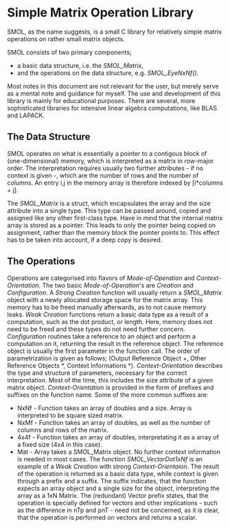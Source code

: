 # Simple Matrix Operation Library

SMOL, as the name suggests, is a small C library for relatively simple matrix operations on rather small matrix objects. 

SMOL consists of two primary components;
* a basic data structure, i.e. the *SMOL_Matrix*,
* and the operations on the data structure, e.g. *SMOL_EyeNxNf()*.

Most notes in this document are not relevant for the user, but merely serve as a mental note and guidance for myself.
The use and development of this library is mainly for educational purposes. There are several, more sophisticated libraries for intensive linear algebra computations, like BLAS and LAPACK.

## The Data Structure
SMOL operates on what is essentially a pointer to a contigous block of (one-dimensional) memory, which is interpreted as a matrix in row-major order.
The interpretation requires usually two further attributes - if no context is given -, which are the number of rows and the number of columns. 
An entry i,j in the memory array is therefore indexed by [i*columns + j].

The *SMOL_Matrix* is a struct, which encapsulates the array and the size attribute into a single type. This type can be passed around, copied and assigned like any other first-class type.
Have in mind that the internal matrix array is stored as a pointer. This leads to only the pointer being copied on assignment, rather than the memory block the pointer points to. 
This effect has to be taken into account, if a deep copy is desired.

## The Operations
Operations are categorised into flavors of *Mode-of-Operation* and *Context-Orientation*. 
The two basic *Mode-of-Operation*'s are *Creation* and *Configuration*. 
A *Strong Creation* function will usually return a *SMOL_Matrix* object with a newly allocated storage space for the matrix array. 
This memory has to be freed manually afterwards, as to not cause memory leaks.
*Weak Creation* functions return a basic data type as a result of a computation, such as the dot product, or length.
Here, memory does not need to be freed and these types do not need further concern.
*Configuration* routines take a reference to an object and perform a computation on it, returning the result in the reference object. 
The reference object is usually the first parameter in the function call.
The order of parametrization is given as follows; (Output Reference Object +, Other Reference Objects *, Context Informations *).
*Context-Orientation* describes the type and structure of parameters, necessary for the correct interpretation. Most of the time, this includes the size attribute of a given matrix object.
*Context-Orientation* is provided in the form of prefixes and suffixes on the function name. Some of the more common suffixes are:
* NxNf - Function takes an array of doubles and a size. Array is interpreted to be square sized matrix.
* NxMf - Function takes an array of doubles, as well as the number of columns and rows of the matrix.
* 4x4f - Function takes an array of doubles, interpretating it as a array of a fixed size (4x4 in this case).
* Mat - Array takes a SMOL_Matrix object. No further context information is needed in most cases.
The function *SMOL_VectorDot1xNf* is an example of a *Weak Creation* with strong *Context-Orientaion*. The result of the operation is returned as a basic data type, while context is given through a prefix and a suffix.
The suffix indicates, that the function expects an array object and a single size for the object, interpreting the array as a 1xN Matrix. The (redundant) Vector prefix states, that the operation is specially defined for 
vectors and other implications - such as the difference in nTp and pnT - need not be concerned, as it is clear, that the operation is performed on vectors and returns a scalar.

